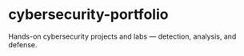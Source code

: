 # cybersecurity-portfolio
Hands-on cybersecurity projects and labs — detection, analysis, and defense.
